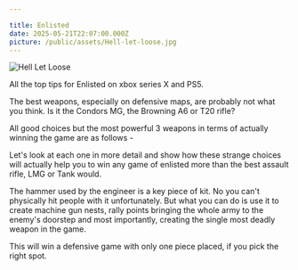 ```yaml
---

title: Enlisted
date: 2025-05-21T22:07:00.000Z
picture: /public/assets/Hell-let-loose.jpg
---
```

![Hell Let Loose](/public/assets/Hell-let-loose.jpg)

All the top tips for Enlisted on xbox series X and PS5.

The best weapons, especially on defensive maps, are probably not what you think. Is it the Condors MG, the Browning A6 or T20 rifle?

All good choices but the most powerful 3 weapons in terms of actually winning the game are as follows -

Let's look at each one in more detail and show how these strange choices will actually help you to win any game of enlisted more than the best assault rifle, LMG or Tank would.

The hammer used by the engineer is a key piece of kit. No you can't physically hit people with it unfortunately. But what you can do is use it to create machine gun nests, rally points bringing the whole army to the enemy's doorstep and most importantly, creating the single most deadly weapon in the game.

This will win a defensive game with only one piece placed, if you pick the right spot.
